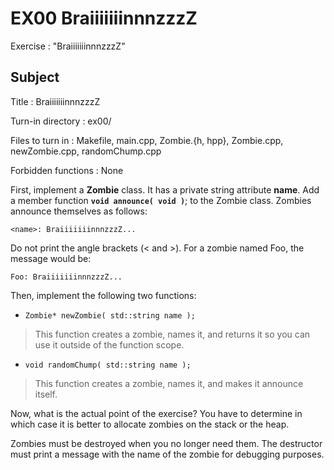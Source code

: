 # EX00 BraiiiiiiinnnzzzZ

Exercise : "BraiiiiiiinnnzzzZ"

## Subject

Title : BraiiiiiiinnnzzzZ

Turn-in directory : ex00/

Files to turn in : Makefile, main.cpp, Zombie.{h, hpp}, Zombie.cpp, newZombie.cpp, randomChump.cpp

Forbidden functions : None

First, implement a **Zombie** class. It has a private string attribute **name**. Add a member function **`void announce( void )`**; to the Zombie class. Zombies announce themselves as follows:

```
<name>: BraiiiiiiinnnzzzZ...
```

Do not print the angle brackets (< and >). For a zombie named Foo, the message would be:

```
Foo: BraiiiiiiinnnzzzZ...
```

Then, implement the following two functions:

* `Zombie* newZombie( std::string name );`
> This function creates a zombie, names it, and returns it so you can use it outside of the function scope.

* `void randomChump( std::string name );`
> This function creates a zombie, names it, and makes it announce itself.

Now, what is the actual point of the exercise? You have to determine in which case it is better to allocate zombies on the stack or the heap.

Zombies must be destroyed when you no longer need them. The destructor must print a message with the name of the zombie for debugging purposes.

